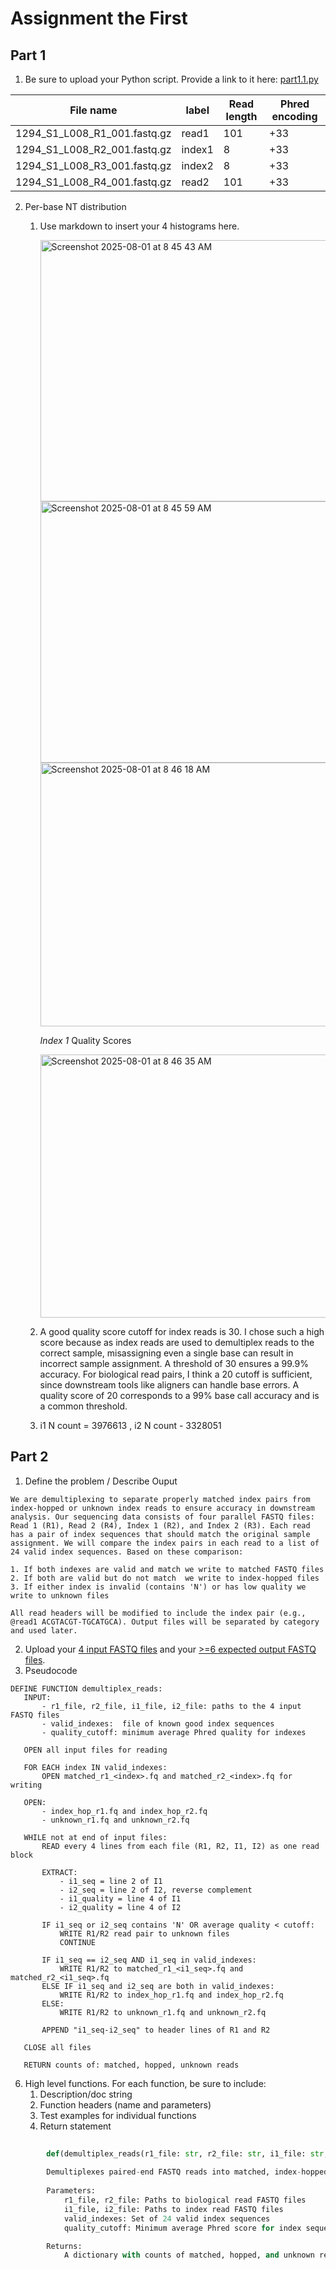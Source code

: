 # Assignment the First

## Part 1
1. Be sure to upload your Python script. Provide a link to it here: [part1.1.py](https://github.com/dshomshonov0901/Demultiplex/blob/master/Assignment-the-first/part1.1.py)

| File name | label | Read length | Phred encoding |
|---|---|---|---|
| 1294_S1_L008_R1_001.fastq.gz | read1 | 101 | +33 |
| 1294_S1_L008_R2_001.fastq.gz | index1 | 8 | +33 |
| 1294_S1_L008_R3_001.fastq.gz | index2 | 8 | +33 |
| 1294_S1_L008_R4_001.fastq.gz | read2 | 101 | +33 |

2. Per-base NT distribution
    1. Use markdown to insert your 4 histograms here.
       
       <img width="553" height="418" alt="Screenshot 2025-08-01 at 8 45 43 AM" src="https://github.com/user-attachments/assets/d26e26cb-2efc-4b8f-ac31-29ffd5511fe2" />
       <img width="552" height="418" alt="Screenshot 2025-08-01 at 8 45 59 AM" src="https://github.com/user-attachments/assets/bc22b6fd-8e62-498a-be8d-b357c40f882c" />
       <img width="565" height="422" alt="Screenshot 2025-08-01 at 8 46 18 AM" src="https://github.com/user-attachments/assets/2e5643e1-77ad-4442-a666-ca9ee0817091" />
       
       *Index 1* Quality Scores
       
       <img width="566" height="421" alt="Screenshot 2025-08-01 at 8 46 35 AM" src="https://github.com/user-attachments/assets/6cc8deaa-9caa-44b0-94ee-a27e7c1acbb8" />



    3. A good quality score cutoff for index reads is 30. I chose such a high score because as index reads are used to demultiplex reads to the correct sample, misassigning even a single base can result in incorrect sample assignment. A threshold of 30 ensures a 99.9% accuracy. For biological read pairs, I think a 20 cutoff is sufficient, since downstream tools like aligners can handle base errors. A quality score of 20 corresponds to a 99% base call accuracy and is a common threshold.
    4. i1 N count = 3976613 , i2 N count - 3328051
    
## Part 2
1. Define the problem  / Describe Ouput

```
We are demultiplexing to separate properly matched index pairs from index-hopped or unknown index reads to ensure accuracy in downstream analysis. Our sequencing data consists of four parallel FASTQ files: Read 1 (R1), Read 2 (R4), Index 1 (R2), and Index 2 (R3). Each read has a pair of index sequences that should match the original sample assignment. We will compare the index pairs in each read to a list of 24 valid index sequences. Based on these comparison:

1. If both indexes are valid and match we write to matched FASTQ files
2. If both are valid but do not match  we write to index-hopped files
3. If either index is invalid (contains 'N') or has low quality we write to unknown files

All read headers will be modified to include the index pair (e.g., @read1 ACGTACGT-TGCATGCA). Output files will be separated by category and used later.
```


2. Upload your [4 input FASTQ files](../TEST-input_FASTQ) and your [>=6 expected output FASTQ files](../TEST-output_FASTQ).
3. Pseudocode
 ```
DEFINE FUNCTION demultiplex_reads:
    INPUT:
        - r1_file, r2_file, i1_file, i2_file: paths to the 4 input FASTQ files
        - valid_indexes:  file of known good index sequences
        - quality_cutoff: minimum average Phred quality for indexes

    OPEN all input files for reading

    FOR EACH index IN valid_indexes:
        OPEN matched_r1_<index>.fq and matched_r2_<index>.fq for writing

    OPEN:
        - index_hop_r1.fq and index_hop_r2.fq
        - unknown_r1.fq and unknown_r2.fq

    WHILE not at end of input files:
        READ every 4 lines from each file (R1, R2, I1, I2) as one read block

        EXTRACT:
            - i1_seq = line 2 of I1
            - i2_seq = line 2 of I2, reverse complement
            - i1_quality = line 4 of I1
            - i2_quality = line 4 of I2

        IF i1_seq or i2_seq contains 'N' OR average quality < cutoff:
            WRITE R1/R2 read pair to unknown files
            CONTINUE

        IF i1_seq == i2_seq AND i1_seq in valid_indexes:
            WRITE R1/R2 to matched_r1_<i1_seq>.fq and matched_r2_<i1_seq>.fq
        ELSE IF i1_seq and i2_seq are both in valid_indexes:
            WRITE R1/R2 to index_hop_r1.fq and index_hop_r2.fq
        ELSE:
            WRITE R1/R2 to unknown_r1.fq and unknown_r2.fq

        APPEND "i1_seq-i2_seq" to header lines of R1 and R2

    CLOSE all files

    RETURN counts of: matched, hopped, unknown reads
```
6. High level functions. For each function, be sure to include:
    1. Description/doc string
    2. Function headers (name and parameters)
    3. Test examples for individual functions
    4. Return statement

```python
        
        def(demultiplex_reads(r1_file: str, r2_file: str, i1_file: str, i2_file: str, valid_indexes: set[str], quality_cutoff: float):
    
        Demultiplexes paired-end FASTQ reads into matched, index-hopped, and unknown categories.
    
        Parameters:
            r1_file, r2_file: Paths to biological read FASTQ files
            i1_file, i2_file: Paths to index read FASTQ files
            valid_indexes: Set of 24 valid index sequences
            quality_cutoff: Minimum average Phred score for index sequences

        Returns:
            A dictionary with counts of matched, hopped, and unknown read pairs
```

